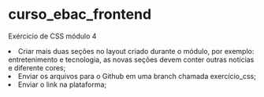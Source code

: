 # curso_ebac_frontend
<p>Exércicio de CSS módulo 4</p>
<li>Criar mais duas seções no layout criado durante o módulo, por exemplo: entretenimento e tecnologia, as novas seções devem conter outras notícias e diferente cores;</li>
<li>Enviar os arquivos para o Github em uma branch chamada exercício_css;</li>
<li>Enviar o link na plataforma;</li>
